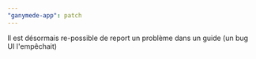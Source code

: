 ```yaml
---
"ganymede-app": patch
---
```


Il est désormais re-possible de report un problème dans un guide (un bug UI l'empêchait)

